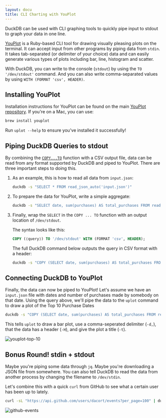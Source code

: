 ```yaml
---
layout: docu
title: CLI Charting with YouPlot
---
```


DuckDB can be used with CLI graphing tools to quickly pipe input to stdout to graph your data in one line.

[YouPlot](https://github.com/red-data-tools/YouPlot) is a Ruby-based CLI tool for drawing visually pleasing plots on the terminal. It can accept input from other programs by piping data from `stdin`. It takes tab-separated (or delimiter of your choice) data and can easily generate various types of plots including bar, line, histogram and scatter.

With DuckDB, you can write to the console (`stdout`) by using the `TO '/dev/stdout'` command. And you can also write comma-separated values by using `WITH (FORMAT 'csv', HEADER)`.

## Installing YouPlot

Installation instructions for YouPlot can be found on the main [YouPlot repository](https://github.com/red-data-tools/YouPlot#installation). If you're on a Mac, you can use:

```bash
brew install youplot
```

Run `uplot --help` to ensure you've installed it successfully!

## Piping DuckDB Queries to stdout

By combining the [`COPY...TO`](../../sql/statements/copy#copy-to) function with a CSV output file, data can be read from any format supported by DuckDB and piped to YouPlot. There are three important steps to doing this.

1. As an example, this is how to read all data from `input.json`:

   ```bash
   duckdb -s "SELECT * FROM read_json_auto('input.json')"
   ```

2. To prepare the data for YouPlot, write a simple aggregate:

   ```bash
   duckdb -s "SELECT date, sum(purchases) AS total_purchases FROM read_json_auto('input.json') GROUP BY 1 ORDER BY 2 DESC LIMIT 10"
   ```

3. Finally, wrap the `SELECT` in the `COPY ... TO` function with an output location of `/dev/stdout`.

   The syntax looks like this:

   ```sql
   COPY (⟨query⟩) TO '/dev/stdout' WITH (FORMAT 'csv', HEADER);
   ```

   The full DuckDB command below outputs the query in CSV format with a header:

   ```bash
   duckdb -s "COPY (SELECT date, sum(purchases) AS total_purchases FROM read_json_auto('input.json') GROUP BY 1 ORDER BY 2 DESC LIMIT 10) TO '/dev/stdout' WITH (FORMAT 'csv', HEADER)"
   ```

## Connecting DuckDB to YouPlot

Finally, the data can now be piped to YouPlot! Let's assume we have an `input.json` file with dates and number of purchases made by somebody on that date. Using the query above, we'll pipe the data to the `uplot` command to draw a plot of the Top 10 Purchase Dates

```bash
duckdb -s "COPY (SELECT date, sum(purchases) AS total_purchases FROM read_json_auto('input.json') GROUP BY 1 ORDER BY 2 DESC LIMIT 10) TO '/dev/stdout' WITH (FORMAT 'csv', HEADER)" | uplot bar -d, -H -t "Top 10 Purchase Dates"
```

This tells `uplot` to draw a bar plot, use a comma-seperated delimiter (`-d,`), that the data has a header (`-H`), and give the plot a title (`-t`).

![youplot-top-10](/images/guides/youplot/top-10-plot.png)

## Bonus Round! stdin + stdout

Maybe you're piping some data through `jq`. Maybe you're downloading a JSON file from somewhere. You can also tell DuckDB to read the data from another process by changing the filename to `/dev/stdin`.

Let's combine this with a quick `curl` from GitHub to see what a certain user has been up to lately.

```bash
curl -sL "https://api.github.com/users/dacort/events?per_page=100" | duckdb -s "COPY (SELECT type, count(*) AS event_count FROM read_json_auto('/dev/stdin') GROUP BY 1 ORDER BY 2 DESC LIMIT 10) TO '/dev/stdout' WITH (FORMAT 'csv', HEADER)" | uplot bar -d, -H -t "GitHub Events for @dacort"
```

![github-events](/images/guides/youplot/github-events.png)